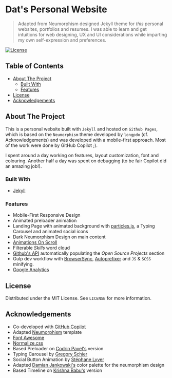 # Dat's Personal Website <!-- omit in toc -->

> Adapted from Neumorphism designed Jekyll theme for *this* personal websites, portfolios and resumes. I was able to learn and get intuitions for web designing, UX and UI considerations while imparting my own self-expression and preferences.
> 

[![License](https://badgen.net/github/license/longpdo/neumorphism)](LICENSE)
<a href="https://jekyll-themes.com">
</a>
<!-- TABLE OF CONTENTS -->
## Table of Contents <!-- omit in toc -->

* [About The Project](#about-the-project)
  * [Built With](#built-with)
  * [Features](#features)
* [License](#license)
* [Acknowledgements](#acknowledgements)

<!-- ABOUT THE PROJECT -->

## About The Project

This is a personal website built with `Jekyll` and hosted on `Github Pages`, which is based on the `Neumorphism` theme developed by `longpdo` (cf. Acknowledgements) and was developed with a mobile-first approach. Most of the work were done by GitHub Copilot ;).

I spent around a day working on features, layout customization, font and colouring. Another half a day was spent on debugging (to be fair Copilot did an amazing job!).

### Built With

* [Jekyll](https://jekyllrb.com/)

### Features

* Mobile-First Responsive Design
* Animated preloader animation
* Landing Page with animated background with [particles.js](https://vincentgarreau.com/particles.js/), a Typing Carousel and animated social icons
* Dark Neumorphism Design on main content
* [Animations On Scroll](https://michalsnik.github.io/aos/)
* Filterable *Skills* word cloud
* [Github's API](https://developer.github.com/v3/) automatically populating the *Open Source Projects* section
* Gulp dev workflow with [BrowserSync](https://browsersync.io/), [Autoprefixer](https://autoprefixer.github.io/) and `JS` & `SCSS` minifying.
* [Google Analytics](https://analytics.google.com/)

<!-- LICENSE -->

## License

Distributed under the MIT License. See `LICENSE` for more information.

<!-- ACKNOWLEDGEMENTS -->

## Acknowledgements
* Co-developed with [GitHub Copilot](https://github.com/features/copilot)
* Adapted [Neumorphism](https://github.com/longpdo/neumorphism?tab=readme-ov-file) template
* [Font Awesome](https://fontawesome.com/)
* [Normalize.css](https://necolas.github.io/normalize.css/)
* Based Preloader on [Codrin Pavel's](https://codepen.io/zerospree/pen/aCjAz) version
* Typing Carousel by [Gregory Schier](https://codepen.io/gschier/pen/jkivt)
* Social Button Animation by [Stéphane Lyver](https://codepen.io/wouwi/pen/Lwrmi)
* Adapted [Damian Jankowski's](https://codepen.io/dolaron/pen/rNadmOE) color palette for the neumorphism design
* Based Timeline on [Krishna Babu's](https://codepen.io/krishnab/pen/OPwqbW) version
